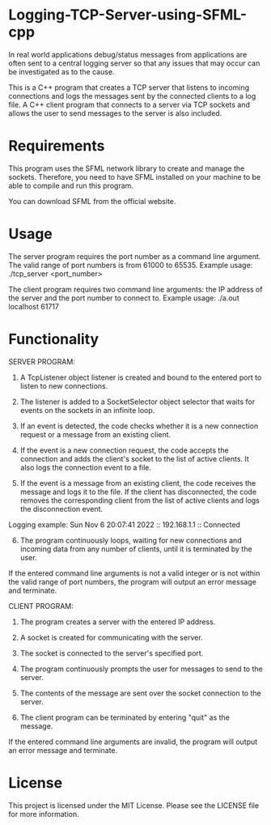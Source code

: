# Logging-TCP-Server-using-SFML-cpp

In real world applications debug/status messages from applications are often sent to a central logging server so that any issues that may occur can be investigated as to the cause.

This is a C++ program that creates a TCP server that listens to incoming connections and logs the messages sent by the connected clients to a log file. A C++ client program that connects to a server via TCP sockets and allows the user to send messages to the server is also included.

# Requirements
This program uses the SFML network library to create and manage the sockets. Therefore, you need to have SFML installed on your machine to be able to compile and run this program.

You can download SFML from the official website.

# Usage

The server program requires the port number as a command line argument. The valid range of port numbers is from 61000 to 65535. Example usage:
 ./tcp_server <port_number>

The client program requires two command line arguments: the IP address of the server and the port number to connect to. Example usage:
./a.out localhost 61717

# Functionality

SERVER PROGRAM:

1. A TcpListener object listener is created and bound to the entered port to listen to new connections.

2. The listener is added to a SocketSelector object selector that waits for events on the sockets in an infinite loop.

3. If an event is detected, the code checks whether it is a new connection request or a message from an existing client.

4. If the event is a new connection request, the code accepts the connection and adds the client's socket to the list of active clients. It also logs the connection event to a file.

5. If the event is a message from an existing client, the code receives the message and logs it to the file. If the client has disconnected, the code removes the corresponding client from the list of active clients and logs the disconnection event.

Logging example: Sun Nov 6 20:07:41 2022 :: 192.168.1.1 :: Connected 

6. The program continuously loops, waiting for new connections and incoming data from any number of clients, until it is terminated by the user.

If the entered command line arguments is not a valid integer or is not within the valid range of port numbers, the program will output an error message and terminate.

CLIENT PROGRAM:

1. The program creates a server with the entered IP address.

2. A socket is created for communicating with the server.

3. The socket is connected to the server's specified port.

4. The program continuously prompts the user for messages to send to the server.

5. The contents of the message are sent over the socket connection to the server.

6. The client program can be terminated by entering "quit" as the message.

If the entered command line arguments are invalid, the program will output an error message and terminate.

# License

This project is licensed under the MIT License. Please see the LICENSE file for more information.
